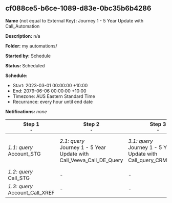 ## cf088ce5-b6ce-1089-d83e-0bc35b6b4286

**Name** (not equal to External Key)**:** Journey 1 - 5 Year Update with Call_Automation

**Description:** n/a

**Folder:** my automations/

**Started by:** Schedule

**Status:** Scheduled

**Schedule:**

* Start: 2023-03-01 00:00:00 +10:00
* End: 2079-06-06 00:00:00 +10:00
* Timezone: AUS Eastern Standard Time
* Recurrance: every hour until end date

**Notifications:** _none_


| Step 1<br>_<small>-</small>_ | Step 2<br>_<small>-</small>_ | Step 3<br>_<small>-</small>_ | Step 4<br>_<small>-</small>_ |
| --- | --- | --- | --- |
| _1.1: query_<br>Account_STG | _2.1: query_<br>Journey 1 - 5 Year Update with Call_Veeva_Call_DE_Query | _3.1: query_<br>Journey 1 - 5 Year Update with Call_query_CRM_Profiles | _4.1: filter_<br>Journey 1 - 5 Year Update with Call_filteractivity |
| _1.2: query_<br>Call_STG | - | - | - |
| _1.3: query_<br>Account_Call_XREF | - | - | - |
